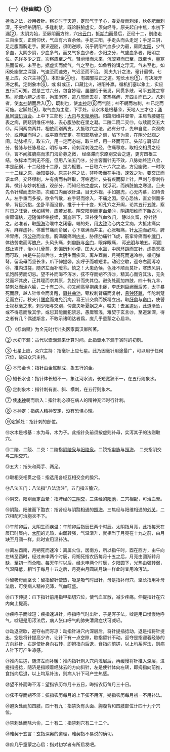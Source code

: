 ### （一）《标幽赋》①

拯救之法，妙用者针。察岁时于天道，定形气于予心，春夏瘦而刺浅，秋冬肥而刺深，不穷经络阴阳，多逢刺禁，既论脏腑虚实，须向经寻。原夫起自中焦，水初下漏②，太阴为始，至厥阴而方终，穴出[云门](https://www.gmzyjc.com/read/zjs/zjs3.1.1-3-0.1.1.3.2.md)，抵[期门](https://www.gmzyjc.com/read/zjs/zjs3.1.9-12-0.0.4.3.14.md)而最后，正经十二，别络走三百余支，正侧仰伏，气血有六百余候。手足三阳，手走头而头走足；手足三阴，足走腹而胸走手。要识迎随，须明逆顺，况乎阴阳气血多少为最，厥阴[太阳](https://www.gmzyjc.com/read/zjs/zjs3.4-0.1.1.4.0.md)，少气多血，太阴少阴，少血多气，而又气多血少者，少阳之分，气盛血多者，阳明之位。先详多少之宜，次察应至之气，轻滑慢而未来，沉涩紧而已至，既至也，量寒热而留疾。未至也，据虚实而候气。气之至也，如鱼吞钩饵之浮沉，气未至也，如闲处幽堂之深邃，气速至而速效，气迟至而不治。 观夫九针之法，毫针最微，七星上应，众穴主持③，本形金④也， 有蠲邪扶正之道。短长水也⑤，有决凝开滞之机，定刺象木⑥，或 斜或正，口藏比火，进阳补羸。循机扪塞以象土，实应五行而可知。然是三寸六分，包含妙理，虽细桢于毫发，同贯多歧，可平五脏之寒热，能调六腑之虚实，拘挛闭塞，遣[八邪](https://www.gmzyjc.com/read/zjs/zjs3.4-0.1.4.3.0.md)而去矣，寒热痛痹，开四关而已之。凡刺者，使[本神](https://www.gmzyjc.com/read/zjs/zjs3.1.9-12-0.0.3.3.13.md)朝而后入⑦，既刺也，使[本神](https://www.gmzyjc.com/read/zjs/zjs3.1.9-12-0.0.3.3.13.md)定⑧而气随；神不朝而勿刺，神已定而可施。定脚处⑨，取气血为主意，下手处，认水木是根基⑩，天地人三才也；[涌泉](https://www.gmzyjc.com/read/zjs/zjs3.1.7-8-0.0.2.3.1.md)同[璇玑](https://www.gmzyjc.com/read/zjs/zjs3.2.1-0.1.1.3.20.md)[百会](https://www.gmzyjc.com/read/zjs/zjs3.2.2-0.0.1.3.20.md)。上中下三部也；[大包](https://www.gmzyjc.com/read/zjs/zjs3.1.4-6-0.0.1.3.21.md)与[天枢](https://www.gmzyjc.com/read/zjs/zjs3.1.1-3-0.1.3.3.25.md)[地机](https://www.gmzyjc.com/read/zjs/zjs3.1.4-6-0.0.1.3.8.md)。阳跷阳维并督带，主肩背腰腿在表之病，阴跷阴维任冲脉，去心腹胁肋在里之凝。二陵二跷二交⑪，似续而交五大⑫。两间两商两井，相依而别两支。大抵取穴之法，必有分寸，先审自意，次观肉分，或伸屈而得之，或平直而安定。在阳部筋骨之侧，陷下为真，在阴分郄腘之间，动脉相应，取五穴，用一定而必端，取三经，用一经而可正。头部与肩部详分，督脉与任脉易定，明标与本，论刺深刺浅之经，住痛移疼，取相交相贯之经⑬，言不闻脏腑病而求门海俞募之微， 经络滞而求原别交会之道，更穷四根三结，依标本而刺无不痊，但用八法五门⑭，分主客而针无不效，八脉始终连八会，本是纪纲，十二经络十二原，是为枢要。一日取六十六穴之法，方见幽微，一时取一十二经之原，始知要妙。原夫补泻之法，非呼吸而在手指，速效之功，要交正而识本经。交经缪刺，左有病而右畔取，泻络远针，头有疾而脚上针。巨刺与缪刺各异，微针与妙刺相通，观部分，而知经络之虚实，视浮沉，而辨脏腑之寒温。且夫先令针耀而虑针损，次藏口内而欲针温，目无外视，手如握虎，心无内慕，如待贵人。左手重而多按，欲令气散，右手轻而徐入，不痛之因。空心恐怯，直立侧而多晕，背目沉掐，坐卧平而没昏。推于十干十变，知孔穴之开阖，论其五行五脏，察时日之旺衰，伏如横弩，应若发机。阴交阳别而定血晕⑮，阴跷阳维而下胎衣⑯，痹厥偏枯，迎随俾经络接续，漏崩带下，温补使气血依归， 静以久留，停针待之。必准者，取[照海](https://www.gmzyjc.com/read/zjs/zjs3.1.7-8-0.0.2.3.6.md)治喉中之闭塞，端的处，用[大钟](https://www.gmzyjc.com/read/zjs/zjs3.1.7-8-0.0.2.3.4.md)治心内之呆痴，大抵疼痛实泻，麻痒虚补，体重节痛而俞居，心下痞满而井主，心胀咽痛，针[太冲](https://www.gmzyjc.com/read/zjs/zjs3.1.9-12-0.0.4.3.3.md)而必除，脾冷胃疼，泻[公孙](https://www.gmzyjc.com/read/zjs/zjs3.1.4-6-0.0.1.3.4.md)而立愈。胸满腹痛刺[内关](https://www.gmzyjc.com/read/zjs/zjs3.1.9-12-0.0.1.3.6.md)，胁疼肋痛针飞虎，筋挛骨痛而补[魂门](https://www.gmzyjc.com/read/zjs/zjs3.1.7-8-0.0.1.3.47.md)，体热劳嗽而泻[魄户](https://www.gmzyjc.com/read/zjs/zjs3.1.7-8-0.0.1.3.42.md)，头风头痛，刺[申脉](https://www.gmzyjc.com/read/zjs/zjs3.1.7-8-0.0.1.3.62.md)与[金门](https://www.gmzyjc.com/read/zjs/zjs3.1.7-8-0.0.1.3.63.md)，眼痒眼痛， 泻[光明](https://www.gmzyjc.com/read/zjs/zjs3.1.9-12-0.0.3.3.37.md)与地五。泻[阴郄](https://www.gmzyjc.com/read/zjs/zjs3.1.4-6-0.0.2.3.6.md)止盗汗，治小儿骨蒸，刺[偏历](https://www.gmzyjc.com/read/zjs/zjs3.1.1-3-0.1.2.3.6.md)利小便，匡大人水蛊，中风[环跳](https://www.gmzyjc.com/read/zjs/zjs3.1.9-12-0.0.3.3.30.md)而宜针，虚损[天枢](https://www.gmzyjc.com/read/zjs/zjs3.1.1-3-0.1.3.3.25.md)而可取。由是午前卯后⑰，太阴生而疾温，离左酉南，月朔死而速冷⑱，循扪弹弩，留吸母而坚长⑲，爪下伸提⑳。疾呼子而嘘短㉑。动迟空歇，迎夺右而泻凉㉒，推内进搓，随济左而补暖㉓。慎之！大患危候，色脉不顺而莫针，寒热风阴，饥饱醉劳而切忌。望不补而晦不泻㉔，弦不夺而朔不济㉕，精其心而穷其法，无灸艾而坏其皮，正其理而求其原，免投针而失其位。避灸处而加四肢，四十有九㉖，禁刺处而涂六腧，二十有二㉗。抑又闻高皇抱疾未瘥，李氏剌[巨阙](https://www.gmzyjc.com/read/zjs/zjs3.2.1-0.1.1.3.13.md)而后苏，太子暴死而厥，越人针维会而复醒，[肩井](https://www.gmzyjc.com/read/zjs/zjs3.1.9-12-0.0.3.3.21.md)[曲池](https://www.gmzyjc.com/read/zjs/zjs3.1.1-3-0.1.2.3.11.md)，甄权刺臂痛而复射，[悬钟](https://www.gmzyjc.com/read/zjs/zjs3.1.9-12-0.0.3.3.39.md)[环跳](https://www.gmzyjc.com/read/zjs/zjs3.1.9-12-0.0.3.3.30.md)，华陀刺躄足而立行。秋夫针[腰俞](https://www.gmzyjc.com/read/zjs/zjs3.2.2-0.0.1.3.2.md)而鬼免沉疴，纂王针交俞而妖精立出。取[肝俞](https://www.gmzyjc.com/read/zjs/zjs3.1.7-8-0.0.1.3.18.md)与[命门](https://www.gmzyjc.com/read/zjs/zjs3.2.2-0.0.1.3.4.md)，使瞽士视秋毫之末，刺少阳与交别，俾聋夫听夏蜗之声。嗟夫！去圣逾远，此道渐坠，或不得意而散其学，或愆其能而犯禁忌，愚庸智浅，难契于玄言㉘，至道渊深，得之者有几？偶述斯言，不敢示诸明达者爲，庶几乎童蒙之心启㉙。  

① 《标幽赋》为金元时代针灸医家窦汉卿所著。 

② 水初下漏：古代以壶滴漏来计算时间。此指壶水下漏于寅时的初刻。

③ 七星上应，众穴主持：指毫针上应七星。此乃因毫针用途最广，可以用于任何穴位，故曰众穴主持。

④ 本形金也：指针由金属制成，象五行的金。

⑤ 短长水也：指针体长短不一，象江河水流，长短宽狭不一，在五行则象水。

⑥ 定刺象木：指针刺有直、斜、横刺，在五行则象木。

⑦ 使[本神](https://www.gmzyjc.com/read/zjs/zjs3.1.9-12-0.0.3.3.13.md)朝而后入：指针刺必须在病人的精神充沛时行针刺。

⑧ [本神](https://www.gmzyjc.com/read/zjs/zjs3.1.9-12-0.0.3.3.13.md)定：指病人精神安定，没有恐惧心理。

⑨定脚处：指针刺的部位。

⑩水木是根基：水为母，木为子。此指针灸前须按虚则补母，实泻其子的法则取穴。

⑪二陵、二跷、二交：二陵指[阴陵泉](https://www.gmzyjc.com/read/zjs/zjs3.1.4-6-0.0.1.3.9.md)与[阳陵泉](https://www.gmzyjc.com/read/zjs/zjs3.1.9-12-0.0.3.3.34.md)。二跷指[申脉](https://www.gmzyjc.com/read/zjs/zjs3.1.7-8-0.0.1.3.62.md)与[照海](https://www.gmzyjc.com/read/zjs/zjs3.1.7-8-0.0.2.3.6.md)， 二交指阴交与[三阴交](https://www.gmzyjc.com/read/zjs/zjs3.1.4-6-0.0.1.3.6.md)穴。 

⑫五大：指头和两手、两足。 

⑬取相交相贯之径：指选用各经互相交会的腧穴。

⑭八法五门：八法指“八法流注”，五门指五腧穴。 

⑮阴交，阳别而定血晕：指脾经的[三阴交](https://www.gmzyjc.com/read/zjs/zjs3.1.4-6-0.0.1.3.6.md)，三焦经的[阳池](https://www.gmzyjc.com/read/zjs/zjs3.1.9-12-0.0.2.3.4.md)，二穴相配，可治血晕。

⑯阴跷、阳维而下胞衣：指肾经与阴跷相通的[照海](https://www.gmzyjc.com/read/zjs/zjs3.1.7-8-0.0.2.3.6.md)，三焦经与阳维相通的[外关](https://www.gmzyjc.com/read/zjs/zjs3.1.9-12-0.0.2.3.5.md)，二穴相配可治胞衣不下。

⑰午前卯后，太阴生而疾温：午前卯后指辰巳两个时辰。太阴指月亮，此指每天在辰巳时辰内，[太阳](https://www.gmzyjc.com/read/zjs/zjs3.4-0.1.1.4.0.md)的光热，由弱转强，气温渐升，就相当于月亮在十九之前，由月缺至月圆一样，此时宜用温补法。

⑱离左酉南，月朔死而速冷：离属火位，居南方，所以指午时，酉在西方，由午向左转至酉时，经过未申两个时辰，月朔死指农历每月十五之后，月亮由圆渐转月缺，至初一而全晦。每天午时以后，经未申两个时辰，夕阳圆下，光热由强转弱，气温降低，相当于每月十五之后，月亮由月圆转月缺一样此时宜用冷泻法。

⑲留吸母而坚长：留指留针使热，吸是吸气时出针，母是指补母穴，坚长指用补母法后，可使病人精神充沛，气血旺盛。

⑳爪下伸提：爪下指针前用指甲掐切穴位，使气血宣散，减少疼痛。伸提指针在穴内向上提高。

㉑疾呼子而嘘短：疾指速进针，呼指呼气时出针，子是泻子法，嘘是用口慢慢地呼气，嘘短是用泻法后，病人张口呼气的肺失清肃症状可减轻。

㉒动退空歇，迎夺右而泻凉：动指针进穴内深层后，将针提插捻动，退是指将针提出，空是将针提高少许，让针下有一点空隙，歇指留针不动。迎夺是指迎着经脉的方向斜针，右是使针身向右转，即拇指向后退，食指向前搓，以上均系泻法，则病人针下可产生凉感。

㉓推内进搓，随济左而补暖：推内指针刺入穴内浅层后，再缓慢将针推入深层，进搓指搓捻，随济是指顺着经脉去的方向斜针，左是使针体向左转，即拇指向前推，食指向后退，以上均系补法，则病人针下可产生热感。

㉔望不补而晦不泻：望指农历每月十五日，晦指农历每月三十日。

㉕弦不夺而朔不济：弦指农历每月的上下弦不用泻，朔指农历每月初一不用补法。

㉖避灸处而加四肢，四十有九：指禁灸有头面、胸腹背和四肢部位计四十九个穴位。

㉗禁刺处而除六俞，二十有二：指禁刺穴有二十二个。

㉘难契于玄言：玄指深奥的道理，难契指不易说的确切。

㉙庶几乎童蒙之心启：指对初学者有所启发吧。
